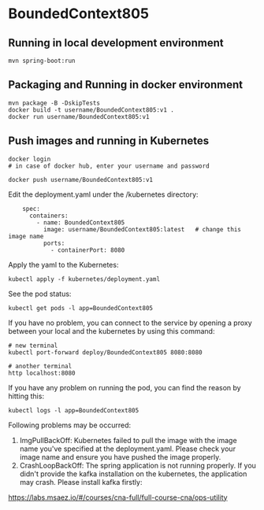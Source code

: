 # BoundedContext805

## Running in local development environment

```
mvn spring-boot:run
```

## Packaging and Running in docker environment

```
mvn package -B -DskipTests
docker build -t username/BoundedContext805:v1 .
docker run username/BoundedContext805:v1
```

## Push images and running in Kubernetes

```
docker login 
# in case of docker hub, enter your username and password

docker push username/BoundedContext805:v1
```

Edit the deployment.yaml under the /kubernetes directory:
```
    spec:
      containers:
        - name: BoundedContext805
          image: username/BoundedContext805:latest   # change this image name
          ports:
            - containerPort: 8080

```

Apply the yaml to the Kubernetes:
```
kubectl apply -f kubernetes/deployment.yaml
```

See the pod status:
```
kubectl get pods -l app=BoundedContext805
```

If you have no problem, you can connect to the service by opening a proxy between your local and the kubernetes by using this command:
```
# new terminal
kubectl port-forward deploy/BoundedContext805 8080:8080

# another terminal
http localhost:8080
```

If you have any problem on running the pod, you can find the reason by hitting this:
```
kubectl logs -l app=BoundedContext805
```

Following problems may be occurred:

1. ImgPullBackOff:  Kubernetes failed to pull the image with the image name you've specified at the deployment.yaml. Please check your image name and ensure you have pushed the image properly.
1. CrashLoopBackOff: The spring application is not running properly. If you didn't provide the kafka installation on the kubernetes, the application may crash. Please install kafka firstly:

https://labs.msaez.io/#/courses/cna-full/full-course-cna/ops-utility

